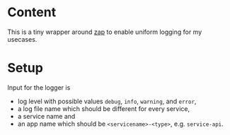 # Content

This is a tiny wrapper around [zap](https://pkg.go.dev/go.uber.org/zap) to enable uniform logging for my usecases.

# Setup
Input for the logger is
* log level with possible values `debug`, `info`, `warning`, and `error`,
* a log file name which should be different for every service,
* a service name and 
* an app name which should be `<servicename>-<type>`, e.g. `service-api`.